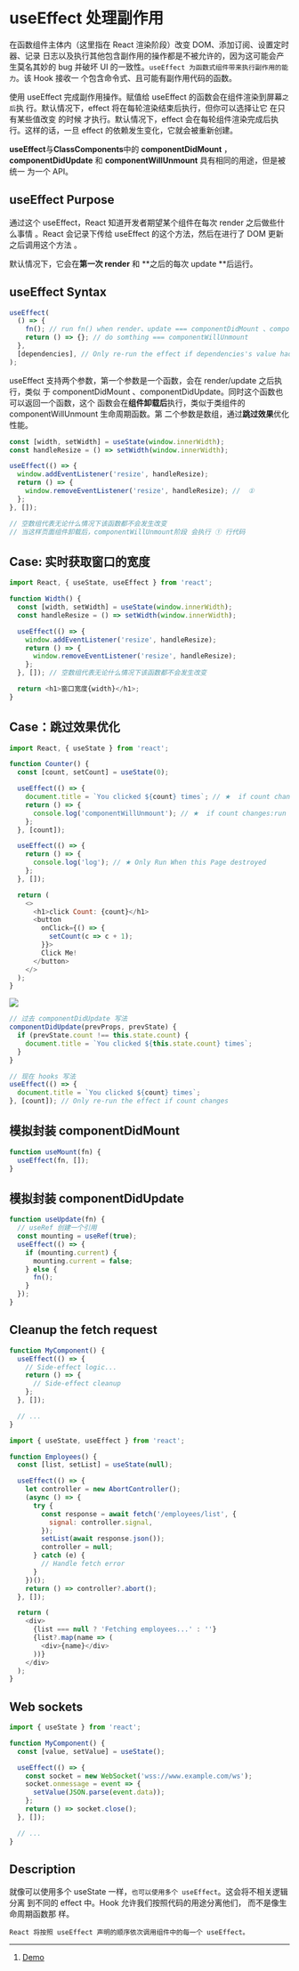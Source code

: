 # useEffect 处理副作用

在函数组件主体内（这里指在 React 渲染阶段）改变 DOM、添加订阅、设置定时器、记录
日志以及执行其他包含副作用的操作都是不被允许的，因为这可能会产生莫名其妙的 bug
并破坏 UI 的一致性。`useEffect 为函数式组件带来执行副作用的能力`。该 Hook 接收一
个包含命令式、且可能有副作用代码的函数。

使用 useEffect 完成副作用操作。赋值给 useEffect 的函数会在组件渲染到屏幕`之后`执
行。默认情况下，effect 将在每轮渲染结束后执行，但你可以选择让它 在只有某些值改变
的时候 才执行。默认情况下，effect 会在每轮组件渲染完成后执行。这样的话，一旦
effect 的依赖发生变化，它就会被重新创建。

**useEffect**与**ClassComponents**中的 **componentDidMount**
，**componentDidUpdate** 和 **componentWillUnmount** 具有相同的用途，但是被统一
为一个 API。

## useEffect Purpose

通过这个 useEffect，React 知道开发者期望某个组件在每次 render 之后做些什么事情
。React 会记录下传给 useEffect 的这个方法，然后在进行了 DOM 更新之后调用这个方法
。

默认情况下，它会在**第一次 render** 和 **之后的每次 update **后运行。

## useEffect Syntax

```javascript
useEffect(
  () => {
    fn(); // run fn() when render、update === componentDidMount 、componentDidUpdate
    return () => {}; // do somthing === componentWillUnmount
  },
  [dependencies], // Only re-run the effect if dependencies's value had changed
);
```

useEffect 支持两个参数，第一个参数是一个函数，会在 render/update 之后执行，类似
于 componentDidMount 、componentDidUpdate。同时这个函数也可以返回一个函数，这个
函数会在**组件卸载后**执行，类似于类组件的 componentWillUnmount 生命周期函数。第
二个参数是数组，通过**跳过效果**优化性能。

```javascript
const [width, setWidth] = useState(window.innerWidth);
const handleResize = () => setWidth(window.innerWidth);

useEffect(() => {
  window.addEventListener('resize', handleResize);
  return () => {
    window.removeEventListener('resize', handleResize); //  ①
  };
}, []);

// 空数组代表无论什么情况下该函数都不会发生改变
// 当这样页面组件卸载后，componentWillUnmount阶段 会执行 ① 行代码
```

## Case: 实时获取窗口的宽度

```javascript
import React, { useState, useEffect } from 'react';

function Width() {
  const [width, setWidth] = useState(window.innerWidth);
  const handleResize = () => setWidth(window.innerWidth);

  useEffect(() => {
    window.addEventListener('resize', handleResize);
    return () => {
      window.removeEventListener('resize', handleResize);
    };
  }, []); // 空数组代表无论什么情况下该函数都不会发生改变

  return <h1>窗口宽度{width}</h1>;
}
```

## Case：跳过效果优化

```javascript
import React, { useState } from 'react';

function Counter() {
  const [count, setCount] = useState(0);

  useEffect(() => {
    document.title = `You clicked ${count} times`; // ★  if count changes:run
    return () => {
      console.log('componentWillUnmount'); // ★  if count changes:run
    };
  }, [count]);

  useEffect(() => {
    return () => {
      console.log('log'); // ★ Only Run When this Page destroyed
    };
  }, []);

  return (
    <>
      <h1>click Count: {count}</h1>
      <button
        onClick={() => {
          setCount(c => c + 1);
        }}>
        Click Me!
      </button>
    </>
  );
}
```

<img src='https://loremxuetengfei.oss-cn-beijing.aliyuncs.com/code-sandbox-useEffect-1579243607.jpg'/>

```javascript
// 过去 componentDidUpdate 写法
componentDidUpdate(prevProps, prevState) {
  if (prevState.count !== this.state.count) {
    document.title = `You clicked ${this.state.count} times`;
  }
}
```

```javascript
// 现在 hooks 写法
useEffect(() => {
  document.title = `You clicked ${count} times`;
}, [count]); // Only re-run the effect if count changes
```

## 模拟封装 componentDidMount

```javascript
function useMount(fn) {
  useEffect(fn, []);
}
```

## 模拟封装 componentDidUpdate

```javascript
function useUpdate(fn) {
  // useRef 创建一个引用
  const mounting = useRef(true);
  useEffect(() => {
    if (mounting.current) {
      mounting.current = false;
    } else {
      fn();
    }
  });
}
```

## Cleanup the fetch request

```js
function MyComponent() {
  useEffect(() => {
    // Side-effect logic...
    return () => {
      // Side-effect cleanup
    };
  }, []);

  // ...
}
```

```js
import { useState, useEffect } from 'react';

function Employees() {
  const [list, setList] = useState(null);

  useEffect(() => {
    let controller = new AbortController();
    (async () => {
      try {
        const response = await fetch('/employees/list', {
          signal: controller.signal,
        });
        setList(await response.json());
        controller = null;
      } catch (e) {
        // Handle fetch error
      }
    })();
    return () => controller?.abort();
  }, []);

  return (
    <div>
      {list === null ? 'Fetching employees...' : ''}
      {list?.map(name => (
        <div>{name}</div>
      ))}
    </div>
  );
}
```

## Web sockets

```js
import { useState } from 'react';

function MyComponent() {
  const [value, setValue] = useState();

  useEffect(() => {
    const socket = new WebSocket('wss://www.example.com/ws');
    socket.onmessage = event => {
      setValue(JSON.parse(event.data));
    };
    return () => socket.close();
  }, []);

  // ...
}
```

## Description

就像可以使用多个 useState 一样，`也可以使用多个 useEffect`。这会将不相关逻辑分离
到不同的 effect 中。Hook 允许我们按照代码的用途分离他们， 而不是像生命周期函数那
样。

`React 将按照 useEffect 声明的顺序依次调用组件中的每一个 useEffect。`

---

1. [Demo](http://106.12.98.175/#/useEffect)
